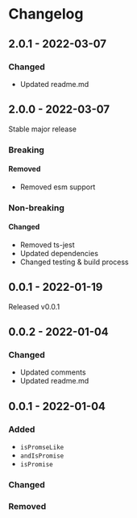 # Changelog

## 2.0.1 - 2022-03-07

### Changed

- Updated readme.md

## 2.0.0 - 2022-03-07

Stable major release

### Breaking

#### Removed

- Removed esm support

### Non-breaking

#### Changed

- Removed ts-jest
- Updated dependencies
- Changed testing & build process

## 0.0.1 - 2022-01-19

Released v0.0.1

## 0.0.2 - 2022-01-04

### Changed

- Updated comments
- Updated readme.md

## 0.0.1 - 2022-01-04

### Added

- `isPromseLike`
- `andIsPromise`
- `isPromise`

### Changed

### Removed
